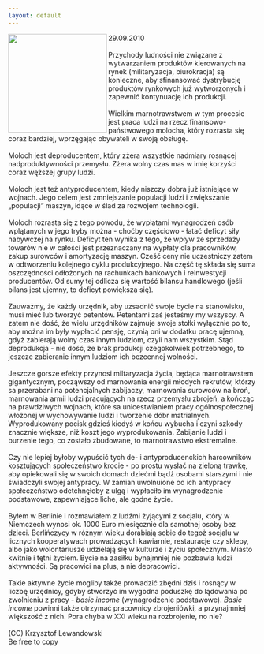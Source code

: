 ```yaml
---
layout: default
---
```

<img src="{{site.baseurl}}\articles\pictures\465.biurokracja.jpg"  align="left" width="200"><!--47--><p>
29.09.2010<br><br>Przychody ludności nie związane z wytwarzaniem produktów kierowanych na rynek (militaryzacja, biurokracja) są konieczne, aby sfinansować dystrybucję produktów rynkowych już wytworzonych i zapewnić kontynuację ich produkcji.<br><br>Wielkim marnotrawstwem w tym procesie jest praca ludzi na rzecz finansowo-państwowego molocha, który rozrasta się coraz bardziej, wprzęgając obywateli w swoją obsługę.<br><br>Moloch jest deproducentem, który zżera wszystkie nadmiary rosnącej nadproduktywności przemysłu. Zżera wolny czas mas w imię korzyści coraz węższej grupy ludzi.<br><br>Moloch jest też antyproducentem, kiedy niszczy dobra już istniejące w wojnach. Jego celem jest zmniejszanie populacji ludzi i zwiększanie „populacji” maszyn, idące w ślad za rozwojem technologii.<br><br>Moloch rozrasta się z tego powodu, że wypłatami wynagrodzeń osób wplątanych w jego tryby można - choćby częściowo - łatać deficyt siły nabywczej na rynku. Deficyt ten wynika z tego, że wpływ ze sprzedaży towarów nie w całości jest przeznaczany na wypłaty dla pracowników, zakup surowców i amortyzację maszyn. Cześć ceny nie uczestniczy zatem w odtworzeniu kolejnego cyklu produkcyjnego. Na część tę składa się suma oszczędności odłożonych na rachunkach bankowych i reinwestycji producentów. Od sumy tej odlicza się wartość bilansu handlowego (jeśli bilans jest ujemny, to deficyt powiększa się).<br><br>Zauważmy, że każdy urzędnik, aby uzsadnić swoje bycie na stanowisku, musi mieć lub tworzyć petentów. Petentami zaś jesteśmy my wszyscy. A zatem nie dość, że wielu urzędników zajmuje swoje stołki wyłącznie po to, aby można im były wypłacić pensję, czynią oni w dodatku pracę ujemną, gdyż zabierają wolny czas innym ludziom, czyli nam wszystkim. Stąd deprodukcja - nie dość, że brak produkcji czegokolwiek potrzebnego, to jeszcze zabieranie innym ludziom ich bezcennej wolności.<br><br>Jeszcze gorsze efekty przynosi miltaryzacja życia, będąca marnotrawstem gigantycznym, począwszy od marnowania energii młodych rekrutów, którzy sa przerabani na potencjalnych zabijaczy, marnowania surowców na broń, marnowania armii ludzi pracujących na rzecz przemysłu zbrojeń, a kończąc na prawdziwych wojnach, które sa unicestwianiem pracy ogólnospołecznej włożonej w wychowywanie ludzi i tworzenie dóbr matrialnych. Wyprodukowany pocisk gdzieś kiedyś w końcu wybucha i czyni szkody znacznie większe, niż koszt jego wyprodukowania. Zabijanie ludzi i burzenie tego, co zostało zbudowane, to marnotrawstwo ekstremalne.<br><br>Czy nie lepiej byłoby wypuścić tych de- i antyproducenckich harcowników kosztujących społeczeństwo krocie - po prostu wysłać na zieloną trawkę, aby opiekowali się w swoich domach dziećmi bądź osobami starszymi i nie świadczyli swojej antypracy. W zamian uwolnuione od ich antypracy społeczeństwo odetchnęłoby z ulgą i wypłaciło im wynagrodzenie podstawowe, zapewniające liche, ale godne życie.<br><br>Byłem w Berlinie i rozmawiałem z ludźmi żyjącymi z socjalu, który w Niemczech wynosi ok. 1000 Euro miesięcznie dla samotnej osoby bez dzieci. Berlińczycy w różnym wieku dorabiają sobie do tegoż socjalu w licznych kooperatywach prowadzących kawiarnie, restauracje czy sklepy, albo jako wolontariusze udzielają się w kulturze i życiu społecznym. Miasto kwitnie i tętni życiem. Bycie na zasiłku bynajmniej nie pozbawia ludzi aktywności. Są pracowici na plus, a nie depracowici. <br><br>Takie aktywne życie mogliby także prowadzić zbędni dziś i rosnący w liczbę urzędnicy, gdyby stworzyć im wygodna poduszkę do lądowania po zwolnieniu z pracy - <i>basic income</i> (wynagrodzenie podstawowe).<i> Basic income</i> powinni także otrzymać pracownicy zbrojeniówki, a przynajmniej większość z nich. Pora chyba w XXI wieku na rozbrojenie, no nie?<br><br>(CC) Krzysztof Lewandowski<br>Be free to copy<br></p>